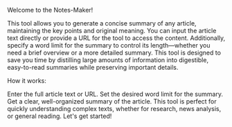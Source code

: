 Welcome to the Notes-Maker!

This tool allows you to generate a concise summary of any article, maintaining the key points and original meaning. 
You can input the article text directly or provide a URL for the tool to access the content. 
Additionally, specify a word limit for the summary to control its length—whether you need a brief overview or a more detailed summary. 
This tool is designed to save you time by distilling large amounts of information into digestible, 
easy-to-read summaries while preserving important details.

How it works:

Enter the full article text or URL. Set the desired word limit for the summary. 
Get a clear, well-organized summary of the article.
This tool is perfect for quickly understanding complex texts, whether for research, news analysis, or general reading. 
Let's get started!
